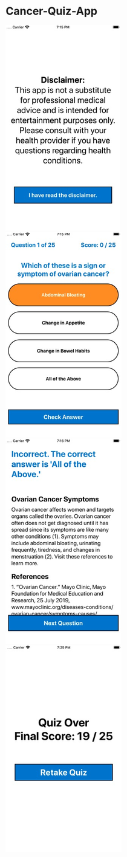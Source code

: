# Cancer-Quiz-App
![Start Quiz JPG](StartQuiz.jpg)
![Question JPG](Question.jpg)
![Answer JPG](Answer.jpg)
![End Quiz JPG](EndQuiz.jpg)
